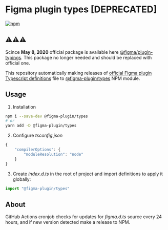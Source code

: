 # Figma plugin types [DEPRECATED]
[![npm](https://img.shields.io/npm/v/@figma-plugin/types?logo=npm&cacheSeconds=1800)](https://www.npmjs.com/package/@figma-plugin/types)

## ⚠️⚠️⚠️
Scince **May 8, 2020** official package is available here [@figma/plugin-typings](https://www.npmjs.com/package/@figma/plugin-typings). This package no longer needed and should be replaced with official one.

This repository automatically making releases of [official Figma plugin Typescript definitions](https://www.figma.com/plugin-docs/api/typings/) file to [@figma-plugin/types](https://www.npmjs.com/package/@figma-plugin/types) NPM module.

## Usage

1. Installation
```sh
npm i --save-dev @figma-plugin/types
# or
yarn add -D @figma-plugin/types
```
2. Configure _tsconfig.json_
```js
{
	"compilerOptions": {
		"moduleResolution": "node"
	}
}
```
3. Create _index.d.ts_ in the root of project and import definitions to apply it globally:
```ts
import "@figma-plugin/types"
```

## About

GitHub Actions cronjob checks for updates for _figma.d.ts_ source every 24 hours, and if new version detected make a release to NPM.
